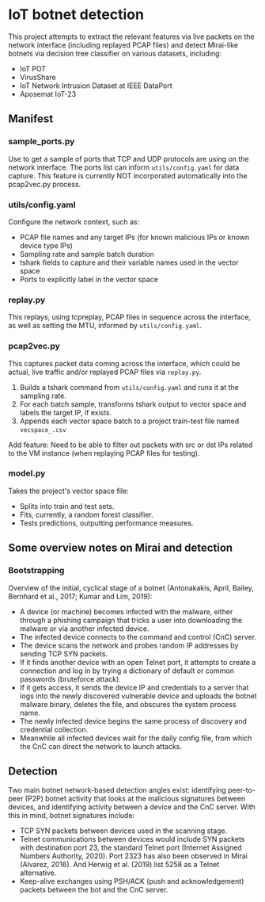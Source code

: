 # IoT botnet detection
This project attempts to extract the relevant features
via live packets on the network interface (including replayed PCAP files)
and detect Mirai-like botnets via decision tree classifier on various datasets, including:
- IoT POT
- VirusShare
- IoT Network Intrusion Dataset at IEEE DataPort
- Aposemat IoT-23

## Manifest
### sample_ports.py
Use to get a sample of ports that TCP and UDP protocols are using
on the network interface.
The ports list can inform ```utils/config.yaml``` for data capture.
This feature is currently NOT incorporated automatically
into the pcap2vec.py process. 

### utils/config.yaml
Configure the network context, such as:
- PCAP file names and any target IPs (for known malicious IPs or known device type IPs)
- Sampling rate and sample batch duration
- tshark fields to capture and their variable names used in the vector space
- Ports to explicitly label in the vector space

### replay.py
This replays, using tcpreplay, PCAP files in sequence across the interface,
as well as setting the MTU,
informed by ```utils/config.yaml```.

### pcap2vec.py
This captures packet data coming across the interface,
which could be actual, live traffic and/or replayed PCAP files via ```replay.py```.
1. Builds a tshark command from ```utils/config.yaml``` and runs it at the sampling rate.
2. For each batch sample, transforms tshark output to vector space and labels the target IP, if exists.
3. Appends each vector space batch to a project train-test file named ```vecspace_.csv``` 

Add feature: Need to be able to filter out packets with src or dst IPs related
to the VM instance (when replaying PCAP files for testing).

### model.py
Takes the project's vector space file:
- Splits into train and test sets.
- Fits, currently, a random forest classifier.
- Tests predictions, outputting performance measures.


## Some overview notes on Mirai and detection
### Bootstrapping
Overview of the initial, cyclical stage of a botnet (Antonakakis, April, Bailey, Bernhard et al., 2017; Kumar and Lim, 2019):
- A device (or machine) becomes infected with the malware, either through a phishing campaign that tricks a user into downloading the malware or via another infected device.
- The infected device connects to the command and control (CnC) server.
- The device scans the network and probes random IP addresses by sending TCP SYN packets.
- If it finds another device with an open Telnet port, it attempts to create a connection and log in by trying a dictionary of default or common passwords (bruteforce attack).
- If it gets access, it sends the device IP and credentials to a server that logs into the newly discovered vulnerable device and uploads the botnet malware binary, deletes the file, and obscures the system process name.
- The newly infected device begins the same process of discovery and credential collection.
- Meanwhile all infected devices wait for the daily config file, from which the CnC can direct the network to launch attacks.

## Detection
Two main botnet network-based detection angles exist: identifying peer-to-peer (P2P) botnet activity that looks at the malicious signatures between devices, and identifying activity between a device and the CnC server. With this in mind, botnet signatures include:
- TCP SYN packets between devices used in the scanning stage.
- Telnet communications between devices would include SYN packets with destination port 23, the standard Telnet port (Internet Assigned Numbers Authority, 2020). Port 2323 has also been observed in Mirai (Alvarez, 2016). And Herwig et al. (2019) list 5258 as a Telnet alternative.
- Keep-alive exchanges using PSH/ACK (push and acknowledgement) packets between the bot and the CnC server.
